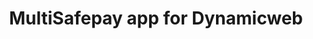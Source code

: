 ---
title : "MultiSafepay app for Dynamicweb"
meta_title: "Dynamicweb plugin integration - MultiSafepay Documentation Center"
layout: 'single'
meta_description: "In the MultiSafepay Documentation Center all relevant information regarding our Plugins and API. As well as Support pages for Payment Method, Tools and General Questions. You can also find the contact details of our Support Team and Integration Team."
logo: "/logo/Integrations/Dynamic_Web.svg"
weight: 10
title_short: "Dynamicweb"
description_short: "Easily integrate MultiSafepay payment solutions into your Dynamicweb platform with the free app."
description: "Easily integrate MultiSafepay payment solutions into your Dynamicweb platform with the free app.<br>
This app is managed by our partner Dynamicweb. For support, please contact [Dynamicweb](https://www.https://www.dynamicweb.com/about/contact-us/) directly. 
If you would like to integrate the MultiSafepay plugin for Dynamicweb, please contact our integration team at <integration@multisafepay.com>"
layout: 'single'
---